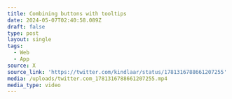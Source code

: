 ```yaml
---
title: Combining buttons with tooltips
date: 2024-05-07T02:40:58.089Z
draft: false
type: post
layout: single
tags:
  - Web
  - App
source: X
source_link: 'https://twitter.com/kindlaar/status/1781316788661207255'
media: /uploads/twitter.com_1781316788661207255.mp4
media_type: video
---
```


